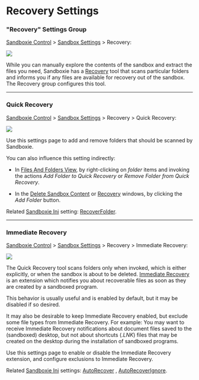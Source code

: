 # Recovery Settings

### "Recovery" Settings Group

[Sandboxie Control](SP_SBControl.md) > [Sandbox Settings](SandboxSettings.md) > Recovery:

![](../Media/RecoverySettings.png)

While you can manually explore the contents of the sandbox and extract the files you need, Sandboxie has
a [Recovery](SP_Recovery.md) tool that scans particular folders and informs you if any files are available for recovery out
of the sandbox. The Recovery group configures this tool.

* * *

### Quick Recovery

[Sandboxie Control](SP_SBControl.md) > [Sandbox Settings](SandboxSettings.md) > Recovery > Quick Recovery:

![](../Media/QuickRecoverySettings.png)

Use this settings page to add and remove folders that should be scanned by Sandboxie.

You can also influence this setting indirectly:

* In [Files And Folders View](FilesAndFoldersView.md), by right-clicking on _folder_ items and invoking the actions _Add
  Folder to Quick Recovery_ or _Remove Folder from Quick Recovery_.


* In the [Delete Sandbox Content](DeleteSandboxContent.md) or [Recovery](SP_Recovery.md) windows, by clicking the _Add
  Folder_ button.

Related [Sandboxie Ini](SandboxieIni.md) setting: [RecoverFolder](RecoverFolder.md).

* * *

### Immediate Recovery

[Sandboxie Control](SP_SBControl.md) > [Sandbox Settings](SandboxSettings.md) > Recovery > Immediate Recovery:

![](../Media/ImmediateRecoverySettings.png)

The Quick Recovery tool scans folders only when invoked, which is either explicitly, or when the sandbox is about to be
deleted. [Immediate Recovery](ImmediateRecovery.md) is an extension which notifies you about recoverable files as soon
as they are created by a sandboxed program.

This behavior is usually useful and is enabled by default, but it may be disabled if so desired.

It may also be desirable to keep Immediate Recovery enabled, but exclude some file types from Immediate Recovery. For
example: You may want to receive Immediate Recovery notifications about document files saved to the (sandboxed) desktop,
but not about shortcuts (_.LNK_) files that may be created on the desktop during the installation of sandboxed programs.

Use this settings page to enable or disable the Immediate Recovery extension, and configure exclusions to Immediate
Recovery.

Related [Sandboxie Ini](SandboxieIni.md) settings: [AutoRecover](AutoRecover.md)
, [AutoRecoverIgnore](AutoRecoverIgnore.md).
